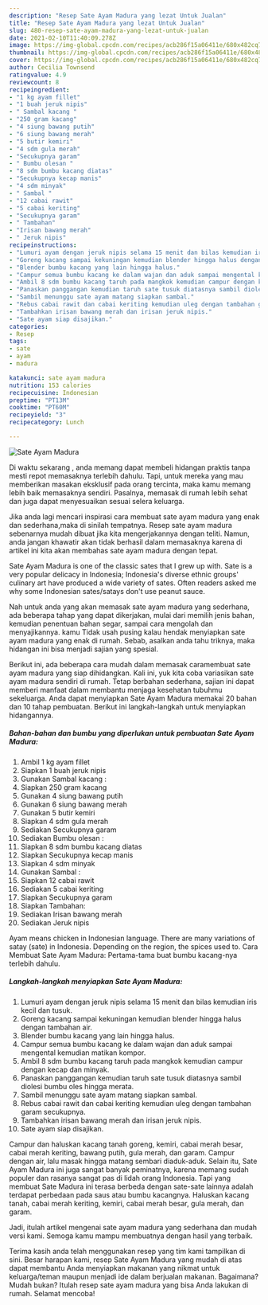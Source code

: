 ```yaml
---
description: "Resep Sate Ayam Madura yang lezat Untuk Jualan"
title: "Resep Sate Ayam Madura yang lezat Untuk Jualan"
slug: 480-resep-sate-ayam-madura-yang-lezat-untuk-jualan
date: 2021-02-10T11:40:09.278Z
image: https://img-global.cpcdn.com/recipes/acb286f15a06411e/680x482cq70/sate-ayam-madura-foto-resep-utama.jpg
thumbnail: https://img-global.cpcdn.com/recipes/acb286f15a06411e/680x482cq70/sate-ayam-madura-foto-resep-utama.jpg
cover: https://img-global.cpcdn.com/recipes/acb286f15a06411e/680x482cq70/sate-ayam-madura-foto-resep-utama.jpg
author: Cecilia Townsend
ratingvalue: 4.9
reviewcount: 8
recipeingredient:
- "1 kg ayam fillet"
- "1 buah jeruk nipis"
- " Sambal kacang "
- "250 gram kacang"
- "4 siung bawang putih"
- "6 siung bawang merah"
- "5 butir kemiri"
- "4 sdm gula merah"
- "Secukupnya garam"
- " Bumbu olesan "
- "8 sdm bumbu kacang diatas"
- "Secukupnya kecap manis"
- "4 sdm minyak"
- " Sambal "
- "12 cabai rawit"
- "5 cabai keriting"
- "Secukupnya garam"
- " Tambahan"
- "Irisan bawang merah"
- " Jeruk nipis"
recipeinstructions:
- "Lumuri ayam dengan jeruk nipis selama 15 menit dan bilas kemudian iris kecil dan tusuk."
- "Goreng kacang sampai kekuningan kemudian blender hingga halus dengan tambahan air."
- "Blender bumbu kacang yang lain hingga halus."
- "Campur semua bumbu kacang ke dalam wajan dan aduk sampai mengental kemudian matikan kompor."
- "Ambil 8 sdm bumbu kacang taruh pada mangkok kemudian campur dengan kecap dan minyak."
- "Panaskan panggangan kemudian taruh sate tusuk diatasnya sambil diolesi bumbu oles hingga merata."
- "Sambil menunggu sate ayam matang siapkan sambal."
- "Rebus cabai rawit dan cabai keriting kemudian uleg dengan tambahan garam secukupnya."
- "Tambahkan irisan bawang merah dan irisan jeruk nipis."
- "Sate ayam siap disajikan."
categories:
- Resep
tags:
- sate
- ayam
- madura

katakunci: sate ayam madura 
nutrition: 153 calories
recipecuisine: Indonesian
preptime: "PT13M"
cooktime: "PT60M"
recipeyield: "3"
recipecategory: Lunch

---
```



![Sate Ayam Madura](https://img-global.cpcdn.com/recipes/acb286f15a06411e/680x482cq70/sate-ayam-madura-foto-resep-utama.jpg)

Di waktu  sekarang , anda memang dapat membeli hidangan praktis tanpa mesti repot memasaknya terlebih dahulu. Tapi, untuk mereka yang mau memberikan masakan eksklusif pada orang tercinta, maka kamu memang lebih baik memasaknya sendiri. Pasalnya, memasak di rumah lebih sehat dan juga dapat menyesuaikan sesuai selera keluarga.

Jika anda lagi mencari inspirasi cara membuat sate ayam madura yang enak dan sederhana,maka di sinilah tempatnya. Resep sate ayam madura  sebenarnya mudah dibuat jika kita mengerjakannya dengan teliti. Namun, anda jangan khawatir akan tidak berhasil dalam memasaknya 
karena di artikel ini kita akan membahas sate ayam madura dengan tepat.  

Sate Ayam Madura is one of the classic sates that I grew up with. Sate is a very popular delicacy in Indonesia; Indonesia&#39;s diverse ethnic groups&#39; culinary art have produced a wide variety of sates. Often readers asked me why some Indonesian sates/satays don&#39;t use peanut sauce.

Nah untuk anda yang akan memasak sate ayam madura yang sederhana, ada beberapa tahap yang dapat dikerjakan, mulai dari memilih jenis bahan, kemudian penentuan bahan segar, sampai cara mengolah dan menyajikannya. kamu Tidak usah pusing kalau hendak menyiapkan sate ayam madura yang enak di rumah. Sebab, asalkan anda  tahu triknya, maka hidangan ini bisa menjadi sajian yang spesial.

Berikut ini, ada beberapa cara mudah dalam memasak caramembuat sate ayam madura yang siap dihidangkan. Kali ini, yuk kita coba variasikan sate ayam madura sendiri di rumah. Tetap berbahan sederhana, sajian ini dapat memberi manfaat dalam membantu menjaga kesehatan tubuhmu sekeluarga. Anda dapat menyiapkan Sate Ayam Madura memakai 20 bahan dan 10 tahap pembuatan. Berikut ini langkah-langkah untuk menyiapkan hidangannya.

<!--inarticleads1-->

##### Bahan-bahan dan bumbu yang diperlukan untuk pembuatan Sate Ayam Madura:

1. Ambil 1 kg ayam fillet
1. Siapkan 1 buah jeruk nipis
1. Gunakan  Sambal kacang :
1. Siapkan 250 gram kacang
1. Gunakan 4 siung bawang putih
1. Gunakan 6 siung bawang merah
1. Gunakan 5 butir kemiri
1. Siapkan 4 sdm gula merah
1. Sediakan Secukupnya garam
1. Sediakan  Bumbu olesan :
1. Siapkan 8 sdm bumbu kacang diatas
1. Siapkan Secukupnya kecap manis
1. Siapkan 4 sdm minyak
1. Gunakan  Sambal :
1. Siapkan 12 cabai rawit
1. Sediakan 5 cabai keriting
1. Siapkan Secukupnya garam
1. Siapkan  Tambahan:
1. Sediakan Irisan bawang merah
1. Sediakan  Jeruk nipis


Ayam means chicken in Indonesian language. There are many variations of satay (sate) in Indonesia. Depending on the region, the spices used to. Cara Membuat Sate Ayam Madura: Pertama-tama buat bumbu kacang-nya terlebih dahulu. 

<!--inarticleads2-->

##### Langkah-langkah menyiapkan Sate Ayam Madura:

1. Lumuri ayam dengan jeruk nipis selama 15 menit dan bilas kemudian iris kecil dan tusuk.
1. Goreng kacang sampai kekuningan kemudian blender hingga halus dengan tambahan air.
1. Blender bumbu kacang yang lain hingga halus.
1. Campur semua bumbu kacang ke dalam wajan dan aduk sampai mengental kemudian matikan kompor.
1. Ambil 8 sdm bumbu kacang taruh pada mangkok kemudian campur dengan kecap dan minyak.
1. Panaskan panggangan kemudian taruh sate tusuk diatasnya sambil diolesi bumbu oles hingga merata.
1. Sambil menunggu sate ayam matang siapkan sambal.
1. Rebus cabai rawit dan cabai keriting kemudian uleg dengan tambahan garam secukupnya.
1. Tambahkan irisan bawang merah dan irisan jeruk nipis.
1. Sate ayam siap disajikan.


Campur dan haluskan kacang tanah goreng, kemiri, cabai merah besar, cabai merah keriting, bawang putih, gula merah, dan garam. Campur dengan air, lalu masak hingga matang sembari diaduk-aduk. Selain itu, Sate Ayam Madura ini juga sangat banyak peminatnya, karena memang sudah populer dan rasanya sangat pas di lidah orang Indonesia. Tapi yang membuat Sate Madura ini terasa berbeda dengan sate-sate lainnya adalah terdapat perbedaan pada saus atau bumbu kacangnya. Haluskan kacang tanah, cabai merah keriting, kemiri, cabai merah besar, gula merah, dan garam. 

Jadi, itulah artikel mengenai  sate ayam madura  yang sederhana dan mudah versi kami. Semoga kamu mampu membuatnya dengan hasil yang terbaik. 

Terima kasih anda telah menggunakan resep yang tim kami tampilkan di sini. Besar harapan kami, resep  Sate Ayam Madura yang mudah di atas dapat membantu Anda menyiapkan makanan yang nikmat untuk keluarga/teman maupun menjadi ide dalam berjualan makanan. Bagaimana? Mudah bukan? Itulah resep sate ayam madura yang bisa Anda lakukan di rumah. Selamat mencoba!

